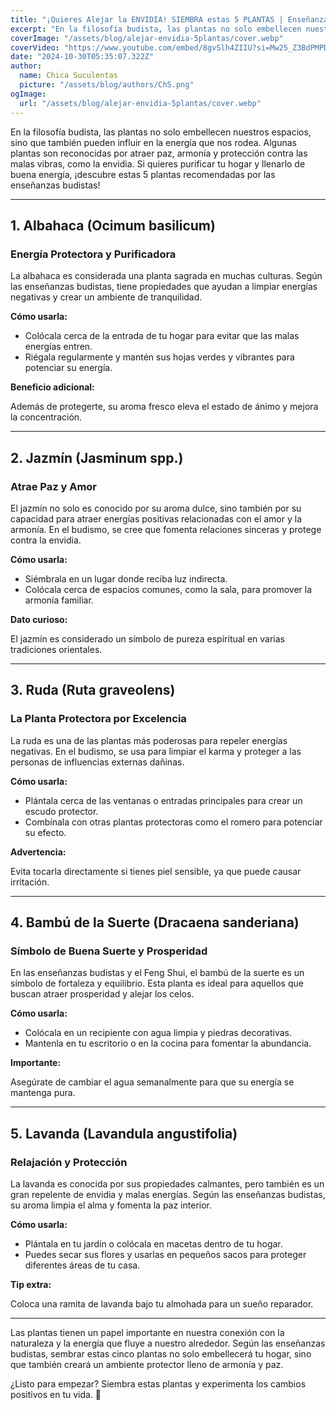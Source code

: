 ```yaml
---
title: "¡Quieres Alejar la ENVIDIA! SIEMBRA estas 5 PLANTAS | Enseñanzas budistas"
excerpt: "En la filosofía budista, las plantas no solo embellecen nuestros espacios, sino que también pueden influir en la energía que nos rodea."
coverImage: "/assets/blog/alejar-envidia-5plantas/cover.webp"
coverVideo: "https://www.youtube.com/embed/8gvSlh4ZIIU?si=Mw25_Z3BdPMPDaOf"
date: "2024-10-30T05:35:07.322Z"
author:
  name: Chica Suculentas
  picture: "/assets/blog/authors/ChS.png"
ogImage:
  url: "/assets/blog/alejar-envidia-5plantas/cover.webp"
---
```



En la filosofía budista, las plantas no solo embellecen nuestros espacios, sino que también pueden influir en la energía que nos rodea. Algunas plantas son reconocidas por atraer paz, armonía y protección contra las malas vibras, como la envidia. Si quieres purificar tu hogar y llenarlo de buena energía, ¡descubre estas 5 plantas recomendadas por las enseñanzas budistas!

---

## 1. **Albahaca (Ocimum basilicum)**

### Energía Protectora y Purificadora

La albahaca es considerada una planta sagrada en muchas culturas. Según las enseñanzas budistas, tiene propiedades que ayudan a limpiar energías negativas y crear un ambiente de tranquilidad.

**Cómo usarla:**

- Colócala cerca de la entrada de tu hogar para evitar que las malas energías entren.
- Riégala regularmente y mantén sus hojas verdes y vibrantes para potenciar su energía.

**Beneficio adicional:**

Además de protegerte, su aroma fresco eleva el estado de ánimo y mejora la concentración.

---

## 2. **Jazmín (Jasminum spp.)**

### Atrae Paz y Amor

El jazmín no solo es conocido por su aroma dulce, sino también por su capacidad para atraer energías positivas relacionadas con el amor y la armonía. En el budismo, se cree que fomenta relaciones sinceras y protege contra la envidia.

**Cómo usarla:**

- Siémbrala en un lugar donde reciba luz indirecta.
- Colócala cerca de espacios comunes, como la sala, para promover la armonía familiar.

**Dato curioso:**

El jazmín es considerado un símbolo de pureza espiritual en varias tradiciones orientales.

---

## 3. **Ruda (Ruta graveolens)**

### La Planta Protectora por Excelencia

La ruda es una de las plantas más poderosas para repeler energías negativas. En el budismo, se usa para limpiar el karma y proteger a las personas de influencias externas dañinas.

**Cómo usarla:**

- Plántala cerca de las ventanas o entradas principales para crear un escudo protector.
- Combínala con otras plantas protectoras como el romero para potenciar su efecto.

**Advertencia:**

Evita tocarla directamente si tienes piel sensible, ya que puede causar irritación.

---

## 4. **Bambú de la Suerte (Dracaena sanderiana)**

### Símbolo de Buena Suerte y Prosperidad

En las enseñanzas budistas y el Feng Shui, el bambú de la suerte es un símbolo de fortaleza y equilibrio. Esta planta es ideal para aquellos que buscan atraer prosperidad y alejar los celos.

**Cómo usarla:**

- Colócala en un recipiente con agua limpia y piedras decorativas.
- Mantenla en tu escritorio o en la cocina para fomentar la abundancia.

**Importante:**

Asegúrate de cambiar el agua semanalmente para que su energía se mantenga pura.

---

## 5. **Lavanda (Lavandula angustifolia)**

### Relajación y Protección

La lavanda es conocida por sus propiedades calmantes, pero también es un gran repelente de envidia y malas energías. Según las enseñanzas budistas, su aroma limpia el alma y fomenta la paz interior.

**Cómo usarla:**

- Plántala en tu jardín o colócala en macetas dentro de tu hogar.
- Puedes secar sus flores y usarlas en pequeños sacos para proteger diferentes áreas de tu casa.

**Tip extra:**

Coloca una ramita de lavanda bajo tu almohada para un sueño reparador.

---


Las plantas tienen un papel importante en nuestra conexión con la naturaleza y la energía que fluye a nuestro alrededor. Según las enseñanzas budistas, sembrar estas cinco plantas no solo embellecerá tu hogar, sino que también creará un ambiente protector lleno de armonía y paz. 

¿Listo para empezar? Siembra estas plantas y experimenta los cambios positivos en tu vida. 🌱



